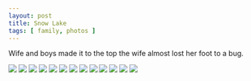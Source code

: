 ```yaml
---
layout: post
title: Snow Lake
tags: [ family, photos ]
---
```

Wife and boys made it to the top the wife almost lost her foot to a bug. 
<script src="https://ajax.googleapis.com/ajax/libs/jquery/1.11.1/jquery.min.js" ></script>


<div class="fotorama"  data-allowfullscreen="true" data-width="100%"  data-ratio="800/600">
    <!--https://photos.app.goo.gl/P6wLg8L2oKhVvrQo9-->
    <img src="https://images.northbriton.net/AP1GczNZ5XoGdbujk4y-nKO70KMN_LvUWdcHurhszg-g_hgnz9fbnskdPSBvlyR3jfMaSBM2gy4lH81C-XH3gupLiOieDMXBKr4lcGPxUpLaKvk80hRR-enc">
    <img src="https://images.northbriton.net/AP1GczPYapD205VvWabEG6DJfjLFVYZmNUrWQEtISiR_BBbsFO8eHHouO91vf_g7y0OwQvJ7bD8364C7XA_g3TXRNED_dAT0QhHs54M8FTTVGJrIWgf7TTMy">
    <img src="https://images.northbriton.net/AP1GczOH_kWDgM4nbFA9XRWLOSDq1myHDiu7KBJPIHKsaU8TlDDGg291WsAe3p2WgbYJNRqnV85bok1tluXJzLinqdg48V3ynPzTVPOpWmba_3-S769p_43A">
    <img src="https://images.northbriton.net/AP1GczMGvlxJcS3xMnGhsvZo79QI1hZNJAZftERb19Xy5dCu820CMPfO45oMKpGCZ6AYewnnd5sTCqUiPfBZ3OODRJprpsBRBM0Ho5rKz0YUiMGnd-FzABQ_">
    <img src="https://images.northbriton.net/AP1GczP0Ouuc86LdQHnsEtbILA5BEzwiy9LmOj3Xd0V8PrxQnW3wWRupKsl_epfGddtiqmEcbHs5EdfVWgADn5hXW5eBOMmLdb3gSew5n9WuIVpOFZDI3977">
    <img src="https://images.northbriton.net/AP1GczO8iHBa1jpaafJU0Gdk0PJx5uSvTcFNaDuNOs8czJQ1xKXyOgr6AgvJJtyJROUzPjjPp4N8-JAkpNr_SEFIf2mtWXEIn0NqWwRbVc96F5FMEsUwILDg">
    <img src="https://images.northbriton.net/AP1GczNKuOMtAh5KUeGriczv88xto7XqSXHQOnSJquHMRg_G2mhSKDx2y-hccA1xSt6aN3h2s0CYa-4bBcE5Y55QSO3OitmeUSbSbQFkr3PoabhDAcVdSDXI">
    <img src="https://images.northbriton.net/AP1GczOPikgBTpRVmJf-A91DCI91UrgTDPCWsucsRD5rKi4yyqljTP1nxjyMs9tZQHaRy4-oTcA_qkY4Oucq5mRADP2SOQgO3ZIZy_jeODyUx1hKPDbzF5CT">
    <img src="https://images.northbriton.net/AP1GczMLhNauaTrXdc-gaexL7gNz7WCBfLD6NMSOyhOSvUa1M9FtjNiqnqTnYO3kpDM8uAGkf80DYzXKJBH2KoE_WcW23gTe8IIna7tUveVyU2eNHg5aNJyt">
    <img src="https://images.northbriton.net/AP1GczNNj53ukCsSVSTkE4ZpQg1gIDXc-4NBvH-awqspVLQiic5JplVaIQImnPLsl0RIegE4s915cnERfv3V50DeClKR1vRdycg-folXADwnzJYwjBYVpjfC">
    <img src="https://images.northbriton.net/AP1GczM1WCFtLp3WQEyCTER5iJ1cyF_2XgNAIWl-4CfJm5Ez2YFNn1TdRXOiTi5qZAhopqVyOl0BcmkK2YqhJfLWN1D2R6TerHYK8zRwz2gfQ2Y7-cwVxsNm">
    <img src="https://images.northbriton.net/AP1GczPbP4cGJXpXZcGkpNF0XdCeusGbwbnoRiP0LtV3CEOYmHIqAj2BkJil763j3b3kiYX2Kq7z737roTIWSzccsq4aXbOlS_MjqNmTAGCkwLmXc6KKIBq4">
    <img src="https://images.northbriton.net/AP1GczPEtolKFWHEUzwh74aUtrb675hmeYghLB_VME79pKbhneDdIvJDGEAPtZABhw6dq6G8lz0caF7-NCdqvu1ZzlcaCmdMyShWxF05Ijpxqk9BpS7qtyjj">
</div>